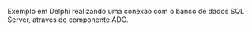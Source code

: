 Exemplo em Delphi realizando uma conexão com o banco de dados SQL Server, atraves do componente ADO.
